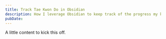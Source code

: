 ```yaml
---
title: Track Tae Kwon Do in Obsidian
description: How I leverage Obsidian to keep track of the progress my kids and I are making in Tae Kwon Do.
pubDate:
---
```


A little content to  kick this off.
